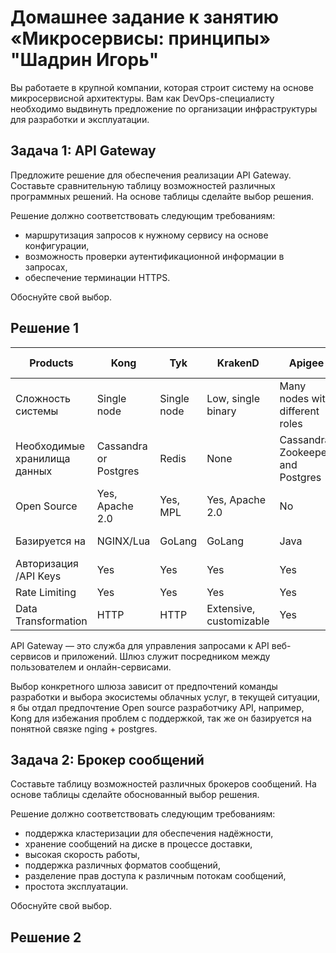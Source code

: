 # Домашнее задание к занятию «Микросервисы: принципы» "Шадрин Игорь"

Вы работаете в крупной компании, которая строит систему на основе микросервисной архитектуры.
Вам как DevOps-специалисту необходимо выдвинуть предложение по организации инфраструктуры для разработки и эксплуатации.

## Задача 1: API Gateway 

Предложите решение для обеспечения реализации API Gateway. Составьте сравнительную таблицу возможностей различных программных решений. На основе таблицы сделайте выбор решения.

Решение должно соответствовать следующим требованиям:
- маршрутизация запросов к нужному сервису на основе конфигурации,
- возможность проверки аутентификационной информации в запросах,
- обеспечение терминации HTTPS.

Обоснуйте свой выбор.

## Решение 1
| Products                | Kong                   | Tyk          | KrakenD                  | Apigee                              | AWS Gateway        | Azure Gateway      | Express Gateway |   |   |
|-------------------------|------------------------|--------------|--------------------------|-------------------------------------|--------------------|--------------------|-----------------|---|---|
| Сложность системы  | Single node            | Single node  | Low, single binary       | Many nodes with different roles     | Cloud vendor PaaS  | Cloud vendor PaaS  | Flexible        |   |   |
| Необходимые хранилища данных    | Cassandra or Postgres  | Redis        | None                     | Cassandra, Zookeeper, and Postgres  | Cloud vendor PaaS  | Cloud vendor PaaS  | Redis           |   |   |
| Open Source             | Yes, Apache 2.0        | Yes, MPL     | Yes, Apache 2.0          | No                                  | No                 | No                 | Yes, Apache 2.0 |   |   |
| Базируется на         | NGINX/Lua              | GoLang       | GoLang                   | Java                                | Not open           | Not open           | Node.js Express |   |   |
| Авторизация /API Keys  | Yes                    | Yes          | Yes                      | Yes                                 | Yes                | Yes                | Yes             |   |   |
| Rate Limiting           | Yes                    | Yes          | Yes                      | Yes                                 | Yes                | Yes                | Yes             |   |   |
| Data Transformation     | HTTP                   | HTTP         | Extensive, customizable  | Yes                                 | No                 | No                 | No              |   |   |


API Gateway — это служба для управления запросами к API веб-сервисов и приложений. Шлюз служит посредником между пользователем и онлайн-сервисами.

Выбор конкретного шлюза зависит от предпочтений команды разработки и выбора экосистемы облачных услуг, в текущей ситуации, я бы отдал предпочтение Open source разработчику API, например, Kong для избежания проблем с поддержкой, так же он базируется на понятной связке nging + postgres.

## Задача 2: Брокер сообщений

Составьте таблицу возможностей различных брокеров сообщений. На основе таблицы сделайте обоснованный выбор решения.

Решение должно соответствовать следующим требованиям:
- поддержка кластеризации для обеспечения надёжности,
- хранение сообщений на диске в процессе доставки,
- высокая скорость работы,
- поддержка различных форматов сообщений,
- разделение прав доступа к различным потокам сообщений,
- простота эксплуатации.

Обоснуйте свой выбор.

## Решение 2

